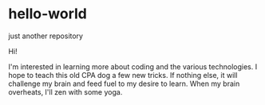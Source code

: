# hello-world
just another repository

Hi! 

I'm interested in learning more about coding and the various technologies. I hope to teach this old CPA dog a few new tricks. If nothing else, it will challenge my brain and feed fuel to my desire to learn. When my brain overheats, I'll zen with some yoga.

